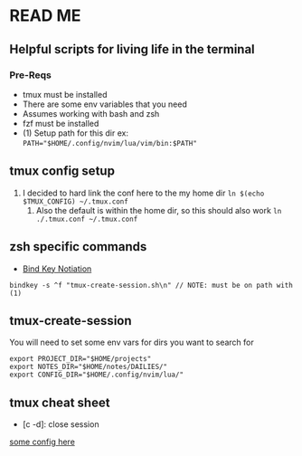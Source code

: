 # READ ME

## Helpful scripts for living life in the terminal

### Pre-Reqs
- tmux must be installed
- There are some env variables that you need
- Assumes working with bash and zsh
- fzf must be installed
- (1) Setup path for this dir ex: ```PATH="$HOME/.config/nvim/lua/vim/bin:$PATH"```

## tmux config setup
1. I decided to hard link the conf here to the my home dir ```ln $(echo $TMUX_CONFIG) ~/.tmux.conf```
    1. Also the default is within the home dir, so this should also work ```ln ./.tmux.conf ~/.tmux.conf```

## zsh specific commands
- [Bind Key Notiation](https://github.com/rothgar/mastering-zsh/blob/master/docs/helpers/bindkey.md)
```
bindkey -s ^f "tmux-create-session.sh\n" // NOTE: must be on path with (1)
```

## tmux-create-session
You will need to set some env vars for dirs you want to search for

```
export PROJECT_DIR="$HOME/projects"
export NOTES_DIR="$HOME/notes/DAILIES/"
export CONFIG_DIR="$HOME/.config/nvim/lua/"
```

## tmux cheat sheet
- [c -d]: close session

[some config here](https://tmuxguide.readthedocs.io/en/latest/tmux/tmux.html#installation)
